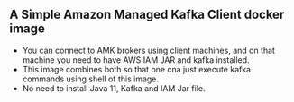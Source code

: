 ## A Simple Amazon Managed Kafka Client docker image

- You can connect to AMK brokers using client machines, and on that machine you need to have AWS IAM JAR and kafka installed.
- This image combines both so that one cna just execute kafka commands using shell of this image.
- No need to install Java 11, Kafka and IAM Jar file.
